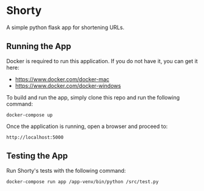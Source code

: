 # Shorty 

A simple python flask app for shortening URLs.

## Running the App

Docker is required to run this application. If you do not have it, you can get it here:

- https://www.docker.com/docker-mac
- https://www.docker.com/docker-windows

To build and run the app, simply clone this repo and run the following command:

`docker-compose up`

Once the application is running, open a browser and proceed to:

`http://localhost:5000`

## Testing the App

Run Shorty's tests with the following command:

`docker-compose run app /app-venv/bin/python /src/test.py`